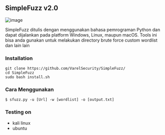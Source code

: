 ## SimpleFuzz v2.0

![image](https://user-images.githubusercontent.com/105418279/232236052-c1b1606e-2da7-4a80-8bd0-f44b2eb9bacf.png)

SimpleFuzz ditulis dengan menggunakan bahasa pemrograman Python dan dapat dijalankan pada platform Windows, Linux, maupun macOS. Tools ini bisa anda gunakan untuk melakukan directory brute force custom wordlist dan lain lain

### Installation
```
git clone https://github.com/VarelSecurity/SimpleFuzz/
cd SimpleFuzz
sudo bash install.sh
```

### Cara Menggunakan
```
$ sfuzz.py -u [Url] -w [wordlist] -o [output.txt]

```
### Testing on 

* kali linux
* ubuntu


